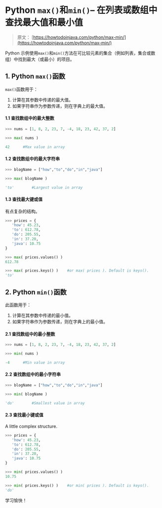 # Python `max()`和`min()`– 在列表或数组中查找最大值和最小值

> 原文： [https://howtodoinjava.com/python/max-min/](https://howtodoinjava.com/python/max-min/)

Python 示例使用`max()`和`min()`方法在可比较元素的集合（例如列表，集合或数组）中找到最大（或最小）的项目。

## 1\. Python `max()`函数

`max()`函数用于：

1.  计算在其参数中传递的最大值。
2.  如果字符串作为参数传递，则在字典上的最大值。

#### 1.1 查找数组中的最大整数

```py
>>> nums = [1, 8, 2, 23, 7, -4, 18, 23, 42, 37, 2]

>>> max( nums )

42		#Max value in array

```

#### 1.2 查找数组中的最大字符串

```py
>>> blogName = ["how","to","do","in","java"]

>>> max( blogName )

'to'		#Largest value in array

```

#### 1.3 查找最大键或值

有点复杂的结构。

```py
>>> prices = {
   'how': 45.23,
   'to': 612.78,
   'do': 205.55,
   'in': 37.20,
   'java': 10.75
}

>>> max( prices.values() )
612.78

>>> max( prices.keys() ) 	#or max( prices ). Default is keys().
'to'

```

## 2\. Python `min()`函数

此函数用于：

1.  计算在其参数中传递的最小值。
2.  如果字符串作为参数传递，则在字典上的最小值。

#### 2.1 查找数组中的最小整数

```py
>>> nums = [1, 8, 2, 23, 7, -4, 18, 23, 42, 37, 2]

>>> min( nums )

-4		#Min value in array

```

#### 2.2 查找数组中的最小字符串

```py
>>> blogName = ["how","to","do","in","java"]

>>> min( blogName )

'do'		#Smallest value in array

```

#### 2.3 查找最小键或值

A little complex structure.

```py
>>> prices = {
   'how': 45.23,
   'to': 612.78,
   'do': 205.55,
   'in': 37.20,
   'java': 10.75
}

>>> min( prices.values() )
10.75

>>> min( prices.keys() ) 	#or min( prices ). Default is keys().
'do'

```

学习愉快！
